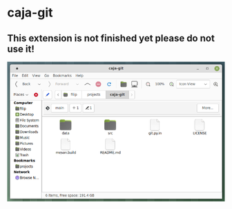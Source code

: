 # caja-git

## This extension is not finished yet please do not use it!

![](assets/screenshot.png?raw=true "Caja main window")
